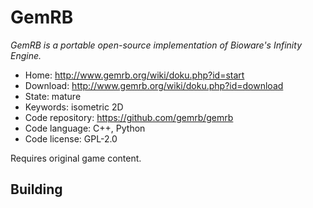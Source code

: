 # GemRB

_GemRB is a portable open-source implementation of Bioware's Infinity Engine._

- Home: http://www.gemrb.org/wiki/doku.php?id=start
- Download: http://www.gemrb.org/wiki/doku.php?id=download
- State: mature
- Keywords: isometric 2D
- Code repository: https://github.com/gemrb/gemrb
- Code language: C++, Python
- Code license: GPL-2.0

Requires original game content.

## Building


